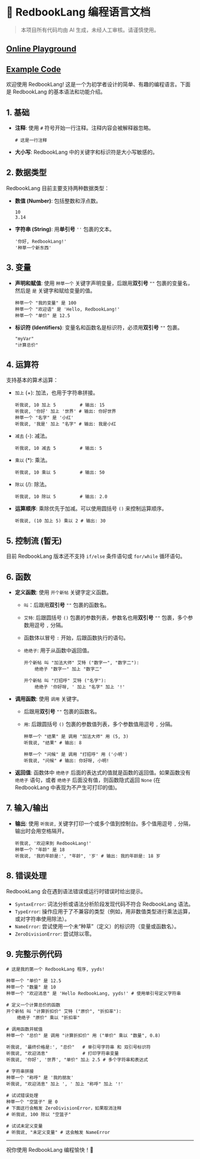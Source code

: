 # 📜 RedbookLang 编程语言文档

> 本项目所有代码均由 AI 生成，未经人工审核。请谨慎使用。

## [Online Playground](https://redbook-lang.vercel.app/)

## [Example Code](/example/test.py)

欢迎使用 RedbookLang! 这是一个为初学者设计的简单、有趣的编程语言。下面是 RedbookLang 的基本语法和功能介绍。

## 1. 基础

* **注释**: 使用 `#` 符号开始一行注释。注释内容会被解释器忽略。

    ```redbooklang
    # 这是一行注释
    ```

* **大小写**: RedbookLang 中的关键字和标识符是大小写敏感的。

## 2. 数据类型

RedbookLang 目前主要支持两种数据类型：

* **数值 (Number)**: 包括整数和浮点数。

    ```redbooklang
    10
    3.14
    ```

* **字符串 (String)**: 用**单引号** `''` 包裹的文本。

    ```redbooklang
    '你好, RedbookLang!'
    '种草一个新东西'
    ```
## 3. 变量

* **声明和赋值**: 使用 `种草一个` 关键字声明变量，后跟用**双引号** `""` 包裹的变量名，然后是 `是` 关键字和赋给变量的值。

    ```redbooklang
    种草一个 "我的变量" 是 100
    种草一个 "欢迎语" 是 'Hello, RedbookLang!'
    种草一个 "单价" 是 12.5
    ```

* **标识符 (Identifiers)**: 变量名和函数名是标识符，必须用**双引号** `""` 包裹。

    ```redbooklang
    "myVar"
    "计算总价"
    ```

## 4. 运算符

支持基本的算术运算：

* `加上` (+): 加法，也用于字符串拼接。

    ```redbooklang
    听我说, 10 加上 5         # 输出: 15
    听我说, '你好' 加上 '世界' # 输出: 你好世界
    种草一个 "名字" 是 '小红'
    听我说, '我是' 加上 "名字" # 输出: 我是小红
    ```

* `减去` (-): 减法。

    ```redbooklang
    听我说, 10 减去 5         # 输出: 5
    ```

* `乘以` (*): 乘法。

    ```redbooklang
    听我说, 10 乘以 5         # 输出: 50
    ```

* `除以` (/): 除法。

    ```redbooklang
    听我说, 10 除以 5         # 输出: 2.0
    ```

* **运算顺序**: 乘除优先于加减。可以使用圆括号 `()` 来控制运算顺序。

    ```redbooklang
    听我说, (10 加上 5) 乘以 2 # 输出: 30
    ```

## 5. 控制流 (暂无)

目前 RedbookLang 版本还不支持 `if/else` 条件语句或 `for/while` 循环语句。

## 6. 函数

* **定义函数**: 使用 `开个新帖` 关键字定义函数。

  * `叫`：后跟用**双引号** `""` 包裹的函数名。
  * `艾特`: 后跟圆括号 `()` 包裹的参数列表，参数名也用**双引号** `""` 包裹，多个参数用逗号 `,` 分隔。
  * 函数体以冒号 `:` 开始，后跟函数执行的语句。
  * `绝绝子`: 用于从函数中返回值。

    ```redbooklang
    开个新帖 叫 "加法大师" 艾特 ("数字一", "数字二"):
        绝绝子 "数字一" 加上 "数字二"

    开个新帖 叫 "打招呼" 艾特 ("名字"):
        绝绝子 '你好呀, ' 加上 "名字" 加上 '!'
    ```

* **调用函数**: 使用 `调用` 关键字。
  * 后跟用**双引号** `""` 包裹的函数名。
  * `用`: 后跟圆括号 `()` 包裹的参数值列表，多个参数值用逗号 `,` 分隔。

    ```redbooklang
    种草一个 "结果" 是 调用 "加法大师" 用 (5, 3)
    听我说, "结果" # 输出: 8

    种草一个 "问候" 是 调用 "打招呼" 用 ('小明')
    听我说, "问候" # 输出: 你好呀, 小明!
    ```

* **返回值**: 函数体中 `绝绝子` 后面的表达式的值就是函数的返回值。如果函数没有 `绝绝子` 语句，或者 `绝绝子` 后面没有值，则函数隐式返回 `None` (在 RedbookLang 中表现为不产生可打印的值)。

## 7. 输入/输出

* **输出**: 使用 `听我说,` 关键字打印一个或多个值到控制台。多个值用逗号 `,` 分隔，输出时会用空格隔开。

    ```redbooklang
    听我说, '欢迎来到 RedbookLang!'
    种草一个 "年龄" 是 18
    听我说, '我的年龄是:', "年龄", '岁' # 输出: 我的年龄是: 18 岁
    ```

## 8. 错误处理

RedbookLang 会在遇到语法错误或运行时错误时给出提示。

* `SyntaxError`: 词法分析或语法分析阶段发现代码不符合 RedbookLang 语法。
* `TypeError`: 操作应用于了不兼容的类型（例如，用非数值类型进行乘法运算，或对字符串使用除法）。
* `NameError`: 尝试使用一个未“种草”（定义）的标识符（变量或函数名）。
* `ZeroDivisionError`: 尝试除以零。

## 9. 完整示例代码

```redbooklang
# 这是我的第一个 RedbookLang 程序, yyds!

种草一个 "单价" 是 12.5
种草一个 "数量" 是 10
种草一个 "欢迎消息" 是 'Hello RedbookLang, yyds!' # 使用单引号定义字符串

# 定义一个计算总价的函数
开个新帖 叫 "计算折扣价" 艾特 ("原价", "折扣率"):
    绝绝子 "原价" 乘以 "折扣率"

# 调用函数并赋值
种草一个 "总价" 是 调用 "计算折扣价" 用 ("单价" 乘以 "数量", 0.8)

听我说, '最终价格是:', "总价"   # 单引号字符串 和 双引号标识符
听我说, "欢迎消息"             # 打印字符串变量
听我说, '你好', '世界', "单价" 加上 2.5 # 多个字符串和表达式

# 字符串拼接
种草一个 "称呼" 是 '我的朋友'
听我说, "欢迎消息" 加上 ', ' 加上 "称呼" 加上 '!'

# 试试错误处理
种草一个 "空篮子" 是 0
# 下面这行会触发 ZeroDivisionError，如果取消注释
# 听我说, 100 除以 "空篮子"

# 试试未定义变量
# 听我说, "未定义变量" # 这会触发 NameError
```

---

祝你使用 RedbookLang 编程愉快！🎉
